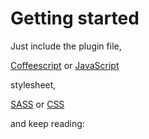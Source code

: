 # Getting started

Just include the plugin file,

[Coffeescript](https://github.com/camerond/Windoze/blob/master/source/javascripts/jquery.windoze.js.coffee) or [JavaScript](https://github.com/camerond/Windoze/blob/master/build/javascripts/jquery.windoze.js)

stylesheet,

[SASS](https://github.com/camerond/Windoze/blob/master/source/stylesheets/jquery.windoze.css.sass) or [CSS](https://github.com/camerond/Windoze/blob/master/build/javascripts/jquery.windoze.css)

and keep reading:
